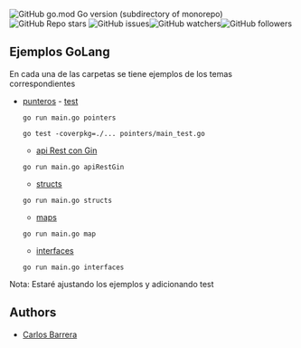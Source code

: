 ![GitHub go.mod Go version (subdirectory of monorepo)](https://img.shields.io/github/go-mod/go-version/barreracarlosandres/ejemplos_golang)![GitHub Repo stars](https://img.shields.io/github/stars/barreracarlosandres/ejemplos_golang)
![GitHub issues](https://img.shields.io/github/issues/barreracarlosandres/ejemplos_golang)![GitHub watchers](https://img.shields.io/github/watchers/barreracarlosandres/ejemplos_golang)![GitHub followers](https://img.shields.io/github/followers/barreracarlosandres)

## Ejemplos GoLang

En cada una de las carpetas se tiene ejemplos de los temas correspondientes
- [punteros](./pointers/main.go) - [test](./pointers/main_test.go)
  ```shell
  go run main.go pointers
  ```
  ```shell
  go test -coverpkg=./... pointers/main_test.go
  ```
  - [api Rest con Gin](./apirestgin/main.go)
  ```shell
  go run main.go apiRestGin
  ```
  - [structs](./structs/main.go)
  ```shell
  go run main.go structs
  ```
  - [maps](./maps/main.go)
  ```shell
  go run main.go map
  ```
  - [interfaces](./interfaces/main.go)
  ```shell
  go run main.go interfaces
  ```

Nota: Estaré ajustando los ejemplos y adicionando test

## Authors

- [Carlos Barrera](https://linkedin.com/in/carlos-andres-barrera-994031080)

